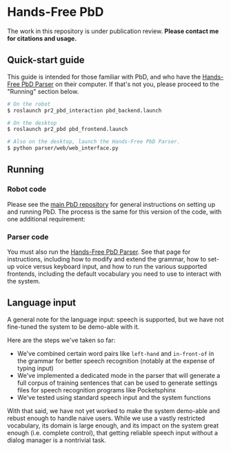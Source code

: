 # Hands-Free PbD

The work in this repository is under publication review. **Please contact me for citations and usage.**

## Quick-start guide
This guide is intended for those familiar with PbD, and who have the [Hands-Free PbD Parser](https://github.com/mbforbes/hfpbd-parser) on their computer. If that's not you, please proceed to the "Running" section below.

```bash
# On the robot
$ roslaunch pr2_pbd_interaction pbd_backend.launch

# On the desktop
$ roslaunch pr2_pbd pbd_frontend.launch

# Also on the desktop, launch the Hands-Free PbD Parser.
$ python parser/web/web_interface.py
```

## Running

### Robot code
Please see the [main PbD repository](https://github.com/PR2/pr2_pbd) for general instructions on setting up and running PbD. The process is the same for this version of the code, with one additional requirement:

### Parser code
You must also run the [Hands-Free PbD Parser](https://github.com/mbforbes/hfpbd-parser). See that page for instructions, including how to modify and extend the grammar, how to set-up voice versus keyboard input, and how to run the various supported frontends, including the default vocabulary you need to use to interact with the system.


## Language input
A general note for the language input: speech is supported, but we have not fine-tuned the system to be demo-able with it.

Here are the steps we've taken so far:

- We've combined certain word pairs like `left-hand` and `in-front-of` in the grammar for better speech recognition (notably at the expense of typing input)
- We've implemented a dedicated mode in the parser that will generate a full corpus of training sentences that can be used to generate settings files for speech recognition programs like Pocketsphinx
- We've tested using standard speech input and the system functions

With that said, we have not yet worked to make the system demo-able and rebust enough to handle naive users. While we use a vastly restricted vocabulary, its domain is large enough, and its impact on the system great enough (i.e. complete control), that getting reliable speech input without a dialog manager is a nontrivial task.
